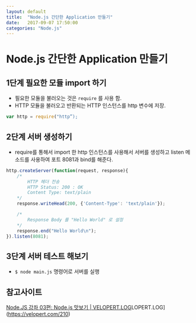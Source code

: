 ```yaml
---
layout: default
title:  "Node.js 간단한 Application 만들기"
date:   2017-09-07 17:50:00
categories: "Node.js"
---
```




# Node.js 간단한 Application 만들기

## 1단계 필요한 모듈 import 하기
* 필요한 모듈을 불러오는 것은 `require` 를 사용 함.
* HTTP 모듈을 불러오고  반환되는 HTTP 인스턴스를 http 변수에 저장.
```javascript
var http = require("http”);
```

## 2단계 서버 생성하기
* require를 통해서 import 한 http 인스턴스를 사용해서 서버를 생성하고 listen 메소드를 사용하여 포트 8081과 bind를 해준다.
```javascript
http.createServer(function(request, response){
    /*
        HTTP 헤더 전송
        HTTP Status: 200 : OK
        Content Type: text/plain
    */
    response.writeHead(200, {'Content-Type': 'text/plain'});

    /*
        Response Body 를 "Hello World" 로 설정
    */
    response.end("Hello World\n");
}).listen(8081);
```

## 3단계 서버 테스트 해보기
* `$ node main.js`  명령어로 서버를 실행


## 참고사이트
[Node.JS 강좌 03편: Node.js 맛보기 | VELOPERT.LOG](https://velopert.com/210)LOPERT.LOG](https://velopert.com/210)